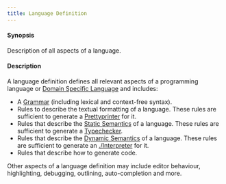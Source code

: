 ```yaml
---
title: Language Definition
---
```


#### Synopsis

Description of all aspects of a language.

#### Description

A language definition defines all relevant aspects of a programming language or [Domain Specific Language](../../Rascalopedia/DomainSpecificLanguage/index.md) and includes:

*  A [Grammar](../../Rascalopedia/Grammar/index.md) (including lexical and context-free syntax).
*  Rules to describe the textual formatting of a language. 
  These rules are sufficient to generate a [Prettyprinter](../../Rascalopedia/Prettyprinter/index.md) for it.
*  Rules that describe the [Static Semantics](../../Rascalopedia/StaticSemantics/index.md) of a language.
  These rules are sufficient to generate a [Typechecker](../../Rascalopedia/Typechecker/index.md).
*  Rules that describe the [Dynamic Semantics](../../Rascalopedia/DynamicSemantics/index.md) of a language. 
  These rules are sufficient to generate an [./Interpreter](../../Rascalopedia/Interpreter/index.md) for it.
*  Rules that describe how to generate code.


Other aspects of a language definition may include editor behaviour, highlighting, debugging, outlining, auto-completion and more.


